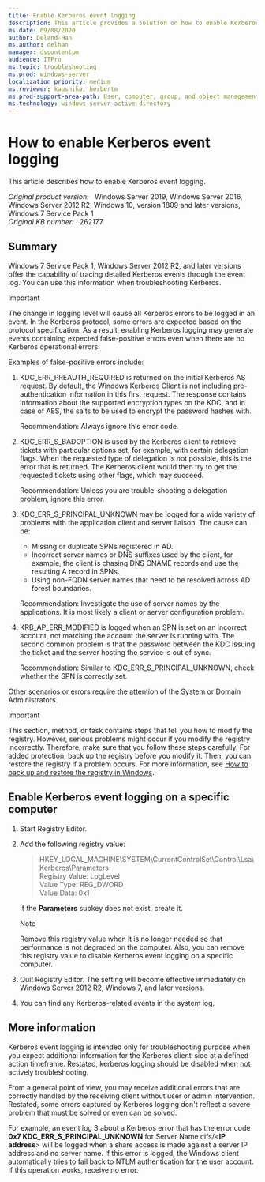 ```yaml
---
title: Enable Kerberos event logging
description: This article provides a solution on how to enable Kerberos event logging on a particular machine.
ms.date: 09/08/2020
author: Deland-Han
ms.author: delhan
manager: dscontentpm
audience: ITPro
ms.topic: troubleshooting
ms.prod: windows-server
localization_priority: medium
ms.reviewer: kaushika, herbertm
ms.prod-support-area-path: User, computer, group, and object management
ms.technology: windows-server-active-directory
---
```

# How to enable Kerberos event logging

This article describes how to enable Kerberos event logging.

_Original product version:_ &nbsp; Windows Server 2019, Windows Server 2016, Windows Server 2012 R2, Windows 10, version 1809 and later versions, Windows 7 Service Pack 1  
_Original KB number:_ &nbsp; 262177

## Summary

Windows 7 Service Pack 1, Windows Server 2012 R2, and later versions offer the capability of tracing detailed Kerberos events through the event log. You can use this information when troubleshooting Kerberos.

> [!IMPORTANT]
> The change in logging level will cause all Kerberos errors to be logged in an event. In the Kerberos protocol, some errors are expected based on the protocol specification. As a result, enabling Kerberos logging may generate events containing expected false-positive errors even when there are no Kerberos operational errors.

Examples of false-positive errors include:

1. KDC_ERR_PREAUTH_REQUIRED is returned on the initial Kerberos AS request. By default, the Windows Kerberos Client is not including pre-authentication information in this first request. The response contains information about the supported encryption types on the KDC, and in case of AES, the salts to be used to encrypt the password hashes with.

    Recommendation: Always ignore this error code.

2. KDC_ERR_S_BADOPTION is used by the Kerberos client to retrieve tickets with particular options set, for example, with certain delegation flags. When the requested type of delegation is not possible, this is the error that is returned. The Kerberos client would then try to get the requested tickets using other flags, which may succeed.

    Recommendation: Unless you are trouble-shooting a delegation problem, ignore this error.

3. KDC_ERR_S_PRINCIPAL_UNKNOWN may be logged for a wide variety of problems with the application client and server liaison. The cause can be:

    - Missing or duplicate SPNs registered in AD.
    - Incorrect server names or DNS suffixes used by the client, for example, the client is chasing DNS CNAME records and use the resulting A record in SPNs.
    - Using non-FQDN server names that need to be resolved across AD forest boundaries.

    Recommendation: Investigate the use of server names by the applications. It is most likely a client or server configuration problem.

4. KRB_AP_ERR_MODIFIED is logged when an SPN is set on an incorrect account, not matching the account the server is running with. The second common problem is that the password between the KDC issuing the ticket and the server hosting the service is out of sync.

    Recommendation: Similar to KDC_ERR_S_PRINCIPAL_UNKNOWN, check whether the SPN is correctly set.

Other scenarios or errors require the attention of the System or Domain Administrators.

> [!IMPORTANT]
> This section, method, or task contains steps that tell you how to modify the registry. However, serious problems might occur if you modify the registry incorrectly. Therefore, make sure that you follow these steps carefully. For added protection, back up the registry before you modify it. Then, you can restore the registry if a problem occurs. For more information, see [How to back up and restore the registry in Windows](https://support.microsoft.com/help/322756).

## Enable Kerberos event logging on a specific computer

1. Start Registry Editor.
2. Add the following registry value:

    > HKEY_LOCAL_MACHINE\SYSTEM\CurrentControlSet\Control\Lsa\Kerberos\Parameters  
    Registry Value: LogLevel  
    Value Type: REG_DWORD  
    Value Data: 0x1

    If the **Parameters** subkey does not exist, create it.

    > [!NOTE]
    > Remove this registry value when it is no longer needed so that performance is not degraded on the computer. Also, you can remove this registry value to disable Kerberos event logging on a specific computer.

3. Quit Registry Editor. The setting will become effective immediately on Windows Server 2012 R2, Windows 7, and later versions.
4. You can find any Kerberos-related events in the system log.

## More information

Kerberos event logging is intended only for troubleshooting purpose when you expect additional information for the Kerberos client-side at a defined action timeframe. Restated, kerberos logging should be disabled when not actively troubleshooting.

From a general point of view, you may receive additional errors that are correctly handled by the receiving client without user or admin intervention. Restated, some errors captured by Kerberos logging don't reflect a severe problem that must be solved or even can be solved.

For example, an event log 3 about a Kerberos error that has the error code **0x7 KDC_ERR_S_PRINCIPAL_UNKNOWN** for Server Name cifs/<**IP address**> will be logged when a share access is made against a server IP address and no server name. If this error is logged, the Windows client automatically tries to fail back to NTLM authentication for the user account. If this operation works, receive no error.
